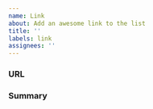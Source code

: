 ```yaml
---
name: Link
about: Add an awesome link to the list
title: ''
labels: link
assignees: ''
---
```


### URL

### Summary
